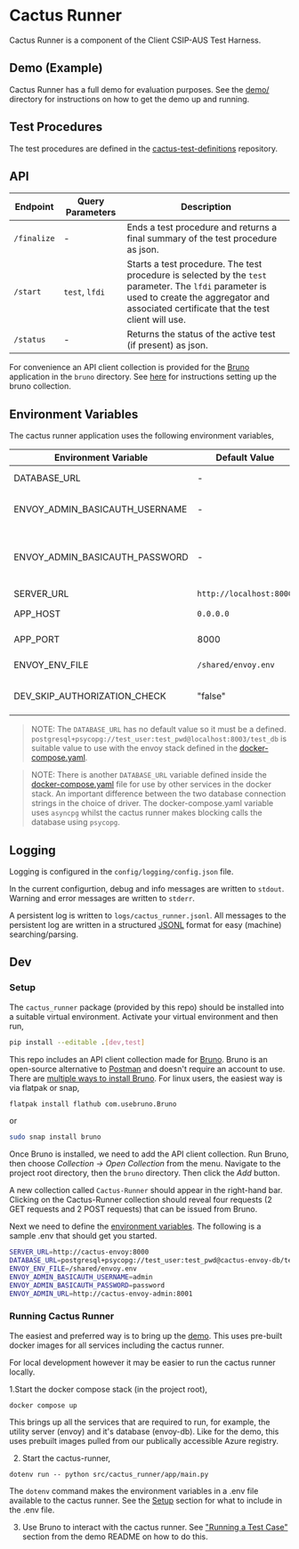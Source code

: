 # Cactus Runner

Cactus Runner is a component of the Client CSIP-AUS Test Harness.

## Demo (Example)

Cactus Runner has a full demo for evaluation purposes. See the [demo/](demo/README.md) directory for instructions on how to get the demo up and running.

## Test Procedures

The test procedures are defined in the [cactus-test-definitions](https://github.com/bsgip/cactus-test-definitions) repository.

## API

| Endpoint | Query Parameters | Description |
| --- | --- | --- |
| `/finalize` | - | Ends a test procedure and returns a final summary of the test procedure as json. |
| `/start` | `test`, `lfdi` | Starts a test procedure. The test procedure is selected by the `test` parameter. The `lfdi` parameter is used to create the aggregator and associated certificate that the test client will use. |
| `/status` | - | Returns the status of the active test (if present) as json. |

For convenience an API client collection is provided for the [Bruno](https://www.usebruno.com/) application in the `bruno` directory.  See [here](#setup) for instructions setting up the bruno collection.

## Environment Variables

The cactus runner application uses the following environment variables,

| Environment Variable | Default Value | Description |
| --- | --- | --- |
| DATABASE_URL | - | The database connection string of an envoy database. |
| ENVOY_ADMIN_BASICAUTH_USERNAME | - | Username used for HTTP Basic Authentication when accessing the envoy-admin API.  |
| ENVOY_ADMIN_BASICAUTH_PASSWORD | - | Password used for HTTP Basic Authentication when accessing the envoy-admin API. Must be used in conjunction with ENVOY_ADMIN_BASICAUTH_USERNAME. |
| SERVER_URL | `http://localhost:8000` | The URL of an envoy server. |
| APP_HOST | `0.0.0.0` | The host IP of the cactus runner application. |
| APP_PORT | 8000 | The port the cactus runner application listens on. |
| ENVOY_ENV_FILE | `/shared/envoy.env` | The location to write the test-specific envoy environment variables. |
| DEV_SKIP_AUTHORIZATION_CHECK | "false" | If True ("true", "1", "t") no check is made that the forwarded certificate is valid. Intended for dev purposes only. |

> NOTE:
> The `DATABASE_URL` has no default value so it must be a defined. `postgresql+psycopg://test_user:test_pwd@localhost:8003/test_db` is suitable value to use with the envoy stack defined in the [docker-compose.yaml](https://github.com/bsgip/cactus-runner/blob/main/docker-compose.yaml).

> NOTE:
> There is another `DATABASE_URL` variable defined inside the [docker-compose.yaml](https://github.com/bsgip/cactus-runner/blob/main/docker-compose.yaml) file for use by other services in the docker stack. An important difference between the two database connection strings in the choice of driver. The docker-compose.yaml variable uses `asyncpg` whilst the cactus runner makes blocking calls the database using `psycopg`.

## Logging

Logging is configured in the `config/logging/config.json` file.

In the current configurtion, debug and info messages are written to `stdout`. Warning and error messages are written to `stderr`.

A persistent log is written to `logs/cactus_runner.jsonl`. All messages to the persistent log are written in a structured [JSONL](https://jsonlines.org/) format for easy (machine) searching/parsing.

## Dev

### Setup

The `cactus_runner` package (provided by this repo) should be installed into a suitable virtual environment. Activate your virtual environment and then run,

```sh
pip install --editable .[dev,test]
```

This repo includes an API client collection made for [Bruno](https://www.usebruno.com/). Bruno is an open-source alternative to [Postman](https://www.postman.com/) and doesn't require an account to use. There are [multiple ways to install Bruno](https://www.usebruno.com/downloads). For linux users, the easiest way is via flatpak or snap,

```sh
flatpak install flathub com.usebruno.Bruno
```

or

```sh
sudo snap install bruno
```

Once Bruno is installed, we need to add the API client collection. Run Bruno, then choose *Collection → Open Collection* from the menu. Navigate to the project root directory, then the `bruno` directory. Then click the *Add* button.

A new collection called `Cactus-Runner` should appear in the right-hand bar. Clicking on the Cactus-Runner collection should reveal four requests (2 GET requests and 2 POST requests) that can be issued from Bruno.

Next we need to define the [environment variables](#environment-variables). The following is a sample .env that should get you started.

```sh
SERVER_URL=http://cactus-envoy:8000
DATABASE_URL=postgresql+psycopg://test_user:test_pwd@cactus-envoy-db/test_db
ENVOY_ENV_FILE=/shared/envoy.env
ENVOY_ADMIN_BASICAUTH_USERNAME=admin
ENVOY_ADMIN_BASICAUTH_PASSWORD=password
ENVOY_ADMIN_URL=http://cactus-envoy-admin:8001
```

### Running Cactus Runner

The easiest and preferred way is to bring up the [demo](/demo/README.md). This uses pre-built docker images for all services including the cactus runner.

For local development however it may be easier to run the cactus runner locally.

1.Start the docker compose stack (in the project root),

```
docker compose up
```

This brings up all the services that are required to run, for example, the utility server (envoy) and it's database (envoy-db). Like for the demo, this uses prebuilt images pulled from our publically accessible Azure registry.

2. Start the cactus-runner,

```
dotenv run -- python src/cactus_runner/app/main.py
```

The `dotenv` command makes the environment variables in a .env file available to the cactus runner. See the [Setup](#setup) section for what to include in the .env file. 

3. Use Bruno to interact with the cactus runner. See ["Running a Test Case"](demo/README.md) section from the demo README on how to do this.


